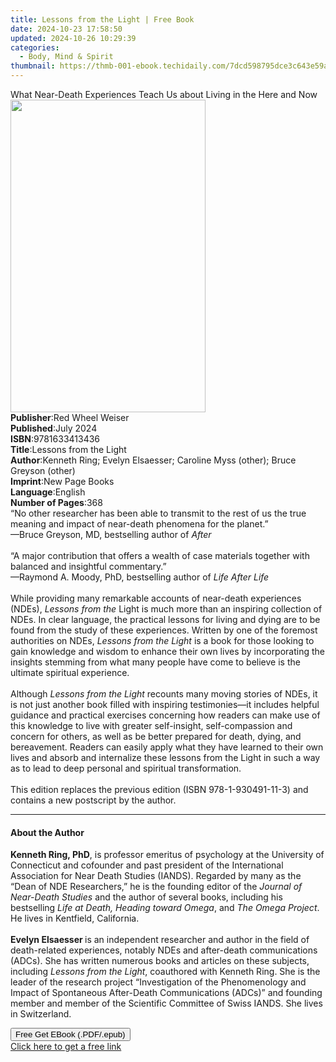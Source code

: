 ```yaml
---
title: Lessons from the Light | Free Book
date: 2024-10-23 17:58:50
updated: 2024-10-26 10:29:39
categories:
  - Body, Mind & Spirit
thumbnail: https://thmb-001-ebook.techidaily.com/7dcd598795dce3c643e59a95fd59e56a791b09e88e8a329a3d0024b80d3400a2.jpg
---
```

<main id="book-container">
  <div class="flex flex-col">
    <div class="book-brief flex-1 py-6 px-4 sm:p-6 md:py-10 md:px-8">
      <!-- brief-->
      <div class="book-brief-main">
        What Near-Death Experiences Teach Us about Living in the Here and Now
      </div>
    </div>
    <div
      class="book-meta-info flex-1 grid gap-4 col-start-1 col-end-3 row-start-1 sm:mb-6 sm:grid-cols-4 lg:gap-6 lg:col-start-2 lg:row-end-6 lg:row-span-6 lg:mb-0"
    >
      <div
        class="book-meta-info-left place-content-center mt-4 p-4 text-sm leading-6 col-start-2 col-span-2 dark:text-slate-400"
      >
        <img
          class="w-full h-500 object-cover rounded-lg sm:h-255 sm:col-span-2 lg:col-span-full"
          src="https://img-001-ebook.techidaily.com/6c1cc5acd0f7520dde5ef9c58347206f4324ad0bdf29aaab8538e228023c75f7.jpg"
          alt=""
          width="312"
          height="500"
        />
      </div>
      <div
        class="book-meta-info-right mt-2 col-start-1 row-start-2 col-span-3 self-center"
      >
        <!-- meta data  -->
        <div class="flex flex-col px-4 md:px-8">
          <div class="flex-1">
            <strong>Publisher</strong>:<span class="px-2"
              >Red Wheel Weiser</span
            >
          </div>
          <div class="flex-1">
            <strong>Published</strong>:<span class="px-2">July 2024</span>
          </div>
          <div class="flex-1">
            <strong>ISBN</strong>:<span class="px-2">9781633413436</span>
          </div>
          <div class="flex-1">
            <strong>Title</strong>:<span class="px-2"
              >Lessons from the Light</span
            >
          </div>
          <div class="flex-1">
            <strong>Author</strong>:<span class="px-2"
              >Kenneth Ring; Evelyn Elsaesser; Caroline Myss (other); Bruce
              Greyson (other)</span
            >
          </div>
          <div class="flex-1">
            <strong>Imprint</strong>:<span class="px-2">New Page Books</span>
          </div>
          <div class="flex-1">
            <strong>Language</strong>:<span class="px-2">English</span>
          </div>
          <div class="flex-1">
            <strong>Number of Pages</strong>:<span class="px-2">368</span>
          </div>
        </div>
      </div>
    </div>
    <div class="book-description flex-1 py-6 px-4 sm:p-6 md:py-10 md:px-8">
      <div class="book-description-main">
        <div accordion-content="" id="description">
          “No other researcher has been able to transmit to the rest of us the
          true meaning and impact of near-death phenomena for the planet.”<br />
          —Bruce Greyson, MD, bestselling author of <i>After</i><br />
          &nbsp;<br />
          “A major contribution that offers a wealth of case materials together
          with balanced and insightful commentary.”<br />
          —Raymond A. Moody, PhD, bestselling author of <i>Life After Life</i
          ><br />
          &nbsp;<br />
          While providing many remarkable accounts of near-death experiences
          (NDEs), <i>Lessons from the </i>Light is much more than an inspiring
          collection of NDEs. In clear language, the practical lessons for
          living and dying are to be found from the study of these experiences.
          Written by one of the foremost authorities on NDEs,<i>
            Lessons from the Light</i
          >
          is a book for those looking to gain knowledge and wisdom to enhance
          their own lives by incorporating the insights stemming from what many
          people have come to believe is the ultimate spiritual experience.<br />
          &nbsp;<br />
          Although <i>Lessons from the Light</i> recounts many moving stories of
          NDEs, it is not just another book filled with inspiring testimonies—it
          includes helpful guidance and practical exercises concerning how
          readers can make use of this knowledge to live with greater
          self-insight, self-compassion and concern for others, as well as be
          better prepared for death, dying, and bereavement. Readers can easily
          apply what they have learned to their own lives and absorb and
          internalize these lessons from the Light in such a way as to lead to
          deep personal and spiritual transformation.<br />
          &nbsp;<br />
          This edition replaces the previous edition (ISBN 978-1-930491-11-3)
          and contains a new postscript by the author.
        </div>
        <div class="accordion-fader"></div>
      </div>
    </div>
    <div class="book-excerpts flex-1 py-6 px-4 sm:p-6 md:py-10 md:px-8">
      <!-- excerpts-->
      <div class="book-excerpts-main">
        <hr />
        <h4 class="placeholder placeholder-heading">
          <span>About the Author</span>
        </h4>
        <p>
          <b>Kenneth Ring, PhD</b>, is professor emeritus of psychology at the
          University of Connecticut and cofounder and past president of the
          International Association for Near Death Studies (IANDS). Regarded by
          many as the “Dean of NDE Researchers,” he is the founding editor of
          the <i>Journal of Near-Death Studies </i>and the author of several
          books, including his bestselling<i>
            Life at Death, Heading toward Omega</i
          >, and <i>The Omega Project</i>. He lives in Kentfield, California.<br />
          &nbsp;<br /><b>Evelyn Elsaesser </b>is an independent researcher and
          author in the field of death-related experiences, notably NDEs and
          after-death communications (ADCs). She has written numerous books and
          articles on these subjects, including <i>Lessons from the Light</i>,
          coauthored with Kenneth Ring. She is the leader of the research
          project “Investigation of the Phenomenology and Impact of Spontaneous
          After-Death Communications (ADCs)” and founding member and member of
          the Scientific Committee of Swiss IANDS. She lives in Switzerland.
        </p>
      </div>
    </div>
    <div
      class="book-about-author flex-1 py-6 px-4 sm:p-6 md:py-10 md:px-8"
    ></div>
    <div class="book-free-get flex-1 py-6 px-4 sm:p-6 md:py-10 md:px-8">
      <button
        id="btn-free-get"
        class="bg-blue-500 hover:bg-blue-700 text-white font-bold py-2 px-4 rounded"
      >
        Free Get EBook (.PDF/.epub)
      </button>
      <div id="countdown-display" class="px-2 text-lg mt-2"></div>
      <a
        id="free-link"
        class="hidden bg-blue-500 hover:bg-blue-700 text-white font-bold py-2 px-4 rounded"
        href="https://www.ebooks.com/en-us/book/211015384/lessons-from-the-light/kenneth-ring/"
        target="_blank"
        >Click here to get a free link</a
      >
    </div>
    <script>
      let countdownTime = 0;
      let countdownInterval = null;
      document
        .getElementById('btn-free-get')
        .addEventListener('click', startCountdown);
      function startCountdown() {
        countdownTime = new Date().getTime() + 60000 * 3;
        countdownInterval = setInterval(updateCountdown, 1000);
        document.getElementById('btn-free-get').disabled = true;
        document
          .getElementById('btn-free-get')
          .classList.add('bg-gray-500', 'cursor-not-allowed');
      }
      function updateCountdown() {
        let currentTime = new Date().getTime();
        let timeLeft = countdownTime - currentTime;
        let secondsLeft = Math.floor(timeLeft / 1000);
        document.getElementById('countdown-display').innerHTML =
          `Remaining time: ${secondsLeft} seconds.`;
        if (secondsLeft <= 0) {
          clearInterval(countdownInterval);
          document.getElementById('btn-free-get').classList.add('hidden');
          document.getElementById('free-link').classList.remove('hidden');
          document.getElementById('countdown-display').innerHTML = '';
        }
      }
    </script>
  </div>
</main>
